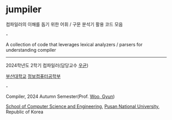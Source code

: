 # jumpiler

컴파일러의 이해를 돕기 위한 어휘 / 구문 분석기 활용 코드 모음

\-

A collection of code that leverages lexical analyzers / parsers for understanding compiler

---

2024학년도 2학기 컴파일러(담당교수 [우균](https://pl.pnu.edu/))

[부산대학교](https://pusan.ac.kr/) [정보컴퓨터공학부](https://cse.pusan.ac.kr/)

\-

Compiler, 2024 Autumn Semester(Prof. [Woo, Gyun](https://pl.pnu.edu/))

[School of Computer Science and Engineering](https://cse.pusan.ac.kr/), [Pusan National University](https://pusan.ac.kr/), Republic of Korea
